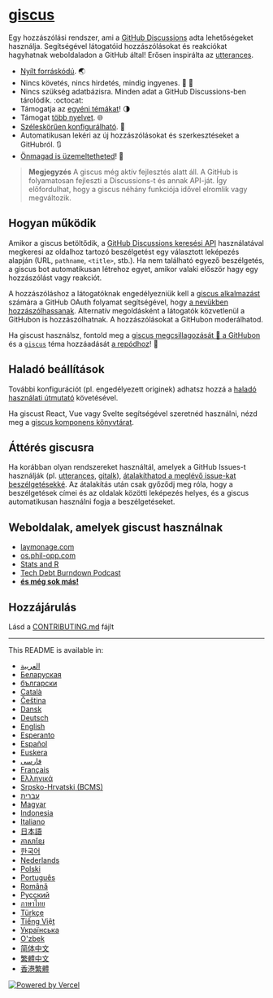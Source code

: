 # [giscus][giscus]

Egy hozzászólási rendszer, ami a [GitHub Discussions][discussions] adta lehetőségeket használja. Segítségével látogatóid hozzászólásokat és reakciókat hagyhatnak weboldaladon a GitHub által! Erősen inspirálta az [utterances][utterances].

- [Nyílt forráskódú][repo]. 🌏
- Nincs követés, nincs hirdetés, mindig ingyenes. 📡 🚫
- Nincs szükség adatbázisra. Minden adat a GitHub Discussions-ben tárolódik. :octocat:
- Támogatja az [egyéni témákat][creating-custom-themes]! 🌗
- Támogat [több nyelvet][multiple-languages]. 🌐
- [Széleskörűen konfigurálható][advanced-usage]. 🔧
- Automatikusan lekéri az új hozzászólásokat és szerkesztéseket a GitHubról. 🔃
- [Önmagad is üzemeltetheted][self-hosting]! 🤳

> **Megjegyzés**
> A giscus még aktív fejlesztés alatt áll. A GitHub is folyamatosan fejleszti a Discussions-t és annak API-ját. Így előfordulhat, hogy a giscus néhány funkciója idővel elromlik vagy megváltozik.

## Hogyan működik

Amikor a giscus betöltődik, a [GitHub Discussions keresési API][search-api] használatával megkeresi az oldalhoz tartozó beszélgetést egy választott leképezés alapján (URL, `pathname`, `<title>`, stb.). Ha nem található egyező beszélgetés, a giscus bot automatikusan létrehoz egyet, amikor valaki először hagy egy hozzászólást vagy reakciót.

A hozzászóláshoz a látogatóknak engedélyezniük kell a [giscus alkalmazást][giscus-app] számára a GitHub OAuth folyamat segítségével, hogy [a nevükben hozzászólhassanak][authorization]. Alternatív megoldásként a látogatók közvetlenül a GitHubon is hozzászólhatnak. A hozzászólásokat a GitHubon moderálhatod.

[giscus]: https://giscus-new.vercel.app
[discussions]: https://docs.github.com/en/discussions
[utterances]: https://github.com/utterance/utterances
[repo]: https://github.com/automationxpert/giscus
[advanced-usage]: https://github.com/automationxpert/giscus/blob/main/ADVANCED-USAGE.md
[creating-custom-themes]: https://github.com/automationxpert/giscus/blob/main/ADVANCED-USAGE.md#data-theme
[multiple-languages]: https://github.com/automationxpert/giscus/blob/main/CONTRIBUTING.md#adding-localizations
[self-hosting]: https://github.com/automationxpert/giscus/blob/main/SELF-HOSTING.md
[search-api]: https://docs.github.com/en/graphql/guides/using-the-graphql-api-for-discussions#search
[giscus-app]: https://github.com/apps/giscus-new
[authorization]: https://docs.github.com/en/developers/apps/identifying-and-authorizing-users-for-github-apps

<!-- configuration -->

Ha giscust használsz, fontold meg a [giscus megcsillagozását 🌟 a GitHubon][repo] és a [`giscus`][giscus-topic] téma hozzáadását [a repódhoz][topic-howto]! 🎉

## Haladó beállítások

További konfigurációt (pl. engedélyezett originek) adhatsz hozzá a [haladó használati útmutató][advanced-usage] követésével.

Ha giscust React, Vue vagy Svelte segítségével szeretnéd használni, nézd meg a [giscus komponens könyvtárat][giscus-component].

## Áttérés giscusra

Ha korábban olyan rendszereket használtál, amelyek a GitHub Issues-t használják (pl. [utterances][utterances], [gitalk][gitalk]), [átalakíthatod a meglévő issue-kat beszélgetésekké][convert]. Az átalakítás után csak győződj meg róla, hogy a beszélgetések címei és az oldalak közötti leképezés helyes, és a giscus automatikusan használni fogja a beszélgetéseket.

## Weboldalak, amelyek giscust használnak

- [laymonage.com][laymonage-website]
- [os.phil-opp.com][os-phil-opp]
- [Stats and R][statsandr]
- [Tech Debt Burndown Podcast][techdebtburndown]
- [**és még sok más!**][giscus-topic]

## Hozzájárulás

Lásd a [CONTRIBUTING.md][contributing] fájlt

[giscus-component]: https://github.com/automationxpert/giscus-component
[repo]: https://github.com/automationxpert/giscus
[giscus-topic]: https://github.com/topics/giscus
[topic-howto]: https://docs.github.com/en/github/administering-a-repository/classifying-your-repository-with-topics
[advanced-usage]: https://github.com/automationxpert/giscus/blob/main/ADVANCED-USAGE.md
[utterances]: https://github.com/utterance/utterances
[gitalk]: https://github.com/gitalk/gitalk
[convert]: https://docs.github.com/en/discussions/managing-discussions-for-your-community/moderating-discussions#converting-an-issue-to-a-discussion
[laymonage-website]: https://laymonage.com/posts/giscus
[os-phil-opp]: https://os.phil-opp.com
[statsandr]: https://statsandr.com
[techdebtburndown]: https://techdebtburndown.com
[contributing]: https://github.com/automationxpert/giscus/blob/main/CONTRIBUTING.md

<!-- end -->

---

This README is available in:

- [&lrm;العربية](README.ar.md)
- [Беларуская](README.be.md)
- [български](README.bg.md)
- [Català](README.ca.md)
- [Čeština](README.cs.md)
- [Dansk](README.da.md)
- [Deutsch](README.de.md)
- [English](README.md)
- [Esperanto](README.eo.md)
- [Español](README.es.md)
- [Euskera](README.eu.md)
- [فارسی](README.fa.md)
- [Français](README.fr.md)
- [Ελληνικά](README.gr.md)
- [Srpsko-Hrvatski (BCMS)](README.hbs.md)
- [עברית](README.he.md)
- [Magyar](README.hu.md)
- [Indonesia](README.id.md)
- [Italiano](README.it.md)
- [日本語](README.ja.md)
- [ភាសាខ្មែរ](README.kh.md)
- [한국어](README.ko.md)
- [Nederlands](README.nl.md)
- [Polski](README.pl.md)
- [Português](README.pt.md)
- [Română](README.ro.md)
- [Русский](README.ru.md)
- [ภาษาไทย](README.th.md)
- [Türkçe](README.tr.md)
- [Tiếng Việt](README.vi.md)
- [Українська](README.uk.md)
- [O'zbek](README.uz.md)
- [简体中文](README.zh-CN.md)
- [繁體中文](README.zh-TW.md)
- [香港繁體](README.zh-HK.md)

[![Powered by Vercel](public/powered-by-vercel.svg)][vercel]

[vercel]: https://vercel.com/?utm_source=giscus&utm_campaign=oss
